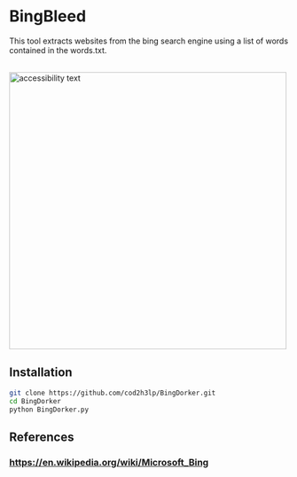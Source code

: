 <h1> BingBleed </h1>

This tool extracts websites from the bing search engine
using a list of words contained in the words.txt.

<br>
<img src="https://1000logos.net/wp-content/uploads/2021/11/Bing-logo.png" width="500" 
alt="accessibility text">

## Installation

```bash
git clone https://github.com/cod2h3lp/BingDorker.git
cd BingDorker
python BingDorker.py
```

## References

### https://en.wikipedia.org/wiki/Microsoft_Bing
